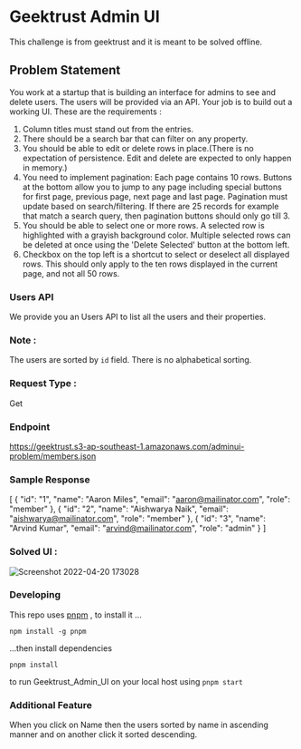 # Geektrust Admin UI

This challenge is from geektrust and it is meant to be solved offline.

## Problem Statement
You work at a startup that is building an interface for admins to see and delete users. The users will be provided via an API. Your job is to build out a working UI.
These are the requirements :

1. Column titles must stand out from the entries.
2. There should be a search bar that can filter on any property.
3. You should be able to edit or delete rows in place.(There is no expectation of persistence. Edit and delete are expected to only happen in memory.)
4. You need to implement pagination: Each page contains 10 rows. Buttons at the bottom allow you to jump to any page including special buttons for first page, previous page, next page and last page. Pagination must update based on search/filtering. If there are 25 records for example that match a search query, then pagination buttons should only go till 3.
5. You should be able to select one or more rows. A selected row is highlighted with a grayish background color. Multiple selected rows can be deleted at once using the 'Delete Selected' button at the bottom left.
6. Checkbox on the top left is a shortcut to select or deselect all displayed rows. This should only apply to the ten rows displayed in the current page, and not all 50 rows.

### Users API
We provide you an Users API to list all the users and their properties.
### Note :
The users are sorted by `id` field. There is no alphabetical sorting.
### Request Type :
Get
### Endpoint
https://geektrust.s3-ap-southeast-1.amazonaws.com/adminui-problem/members.json
### Sample Response
[
  {
    "id": "1",
    "name": "Aaron Miles",
    "email": "aaron@mailinator.com",
    "role": "member"
  },
  {
    "id": "2",
    "name": "Aishwarya Naik",
    "email": "aishwarya@mailinator.com",
    "role": "member"
  },
  {
    "id": "3",
    "name": "Arvind Kumar",
    "email": "arvind@mailinator.com",
    "role": "admin"
  }
]

### Solved UI :
![Screenshot 2022-04-20 173028](https://user-images.githubusercontent.com/43642227/164227116-0b63c2a4-048c-4c3f-9347-3d22b6d2b012.png)

### Developing
This repo uses [pnpm](https://pnpm.io/) , to install it ...
```
npm install -g pnpm 
```
...then install dependencies
```
pnpm install
```
to run Geektrust_Admin_UI on your local host using `pnpm start`
### Additional Feature
When you click on Name then the users sorted by name in ascending manner and on another click it sorted descending.
